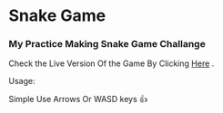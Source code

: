 Snake Game
===================================
### My Practice Making Snake Game Challange

Check the Live Version Of the Game By Clicking [Here](https://mustafasalih1993.github.io/snakeGame/) .

Usage:

Simple Use Arrows Or WASD keys 👍